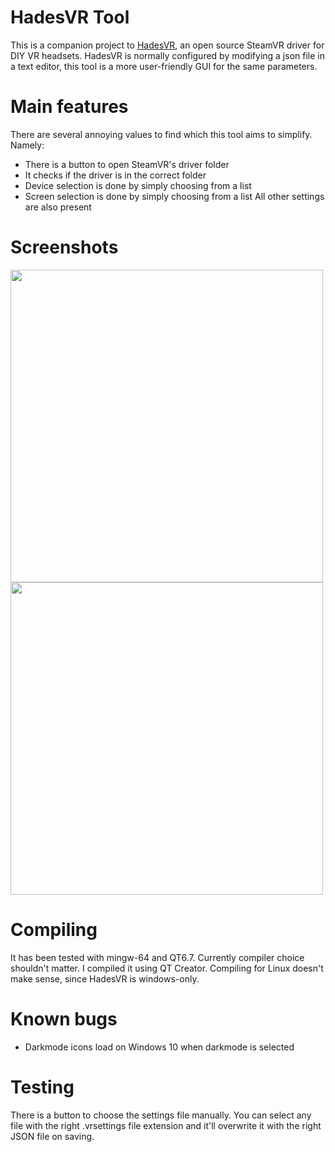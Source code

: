 # HadesVR Tool

This is a companion project to [HadesVR](https://github.com/HadesVR/HadesVR/), an open source SteamVR driver for DIY VR headsets. HadesVR is normally configured by modifying a json file in a text editor, this tool is a more user-friendly GUI for the same parameters.

# Main features

There are several annoying values to find which this tool aims to simplify. Namely:
- There is a button to open SteamVR's driver folder
- It checks if the driver is in the correct folder
- Device selection is done by simply choosing from a list
- Screen selection is done by simply choosing from a list
All other settings are also present

# Screenshots
<p float="left">
  <img src="https://github.com/JX5S/HadesVR_GUI_Tool/assets/40174559/c4b4e3b8-4f88-4a48-a9bd-3c3c142ed683" width="500" />
  <img src="https://github.com/JX5S/HadesVR_GUI_Tool/assets/40174559/cb4751d9-f75e-43c9-bf23-8edfe7d04bb4" width="500" /> 
</p>

# Compiling
It has been tested with mingw-64 and QT6.7. Currently compiler choice shouldn't matter. I compiled it using QT Creator. Compiling for Linux doesn't make sense, since HadesVR is windows-only.

# Known bugs
- Darkmode icons load on Windows 10 when darkmode is selected

# Testing
There is a button to choose the settings file manually. You can select any file with the right .vrsettings file extension and it'll overwrite it with the right JSON file on saving.
